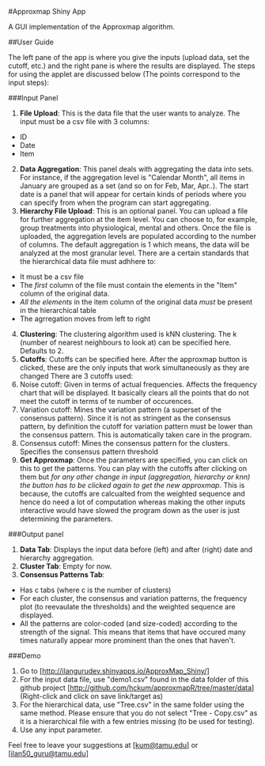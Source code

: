 #Approxmap Shiny App

A GUI implementation of the Approxmap algorithm.

##User Guide

The left pane of the app is where you give the inputs (upload data, set the cutoff, etc.) and the right pane is where the results are displayed.
The steps for using the applet are discussed below (The points correspond to the input steps):

###Input Panel

1. **File Upload**: This is the data file that the user wants to analyze. The input must be a csv file with 3 columns: 
  - ID 
  - Date 
  - Item
2. **Data Aggregation**: This panel deals with aggregating the data into sets. For instance, if the aggregation level is "Calendar Month", all items in January are grouped as a set (and so on for Feb, Mar, Apr..). The start date is a panel that will appear for certain kinds of periods where you can specify from when the program can start aggregating.
3. **Hierarchy File Upload**: This is an optional panel. You can upload a file for further aggregation at the item level. You can choose to, for example, group treatments into physiological, mental and others. Once the file is uploaded, the aggregation levels are populated according to the number of columns. The default aggregation is 1 which means, the data will be analyzed at the most granular level. There are a certain standards that the hierarchical data file must adhhere to:
  - It must be a csv file
  - The *first* column of the file must contain the elements in the "Item" column of the original data.
  - *All the elements* in the item column of the original data *must* be present in the hierarchical table
  - The agrregation moves from left to right
4. **Clustering**: The clustering algorithm used is kNN clustering. The k (number of nearest neighbours to look at) can be specified here. Defaults to 2.
5. **Cutoffs**: Cutoffs can be specified here. After the approxmap button is clicked, these are the only inputs that work simultaneously as they are changed  There are 3 cutoffs used:
  1. Noise cutoff: Given in terms of actual frequencies. Affects the frequency chart that will be displayed. It basically clears all the points that do not meet the cutoff in terms of te number of occurences.
  2. Variation cutoff: Mines the variation pattern (a superset of the consensus pattern). Since it is not as stringent as the consensus pattern, by definition the cutoff for variation pattern must be lower than the consensus pattern. This is automatically taken care in the program.
  3. Consensus cutoff: Mines the consensus pattern for the clusters. Specifies the consensus pattern threshold
6. **Get Approxmap**: Once the parameters are specified, you can click on this to get the patterns. You can play with the cutoffs after clicking on them but *for any other change in input (aggregation, hierarchy or knn) the button has to be clicked again to get the new approxmap*. This is because, the cutoffs are calcualted from the weighted sequence and hence do need a lot of computation whereas making the other inputs interactive would have slowed the program down as the user is just determining the parameters. 

###Output panel

1. **Data Tab**: Displays the input data before (left) and after (right) date and hierarchy aggregation. 
2. **Cluster Tab**: Empty for now.
3. **Consensus Patterns Tab**: 
  - Has c tabs (where c is the number of clusters)
  - For each cluster, the consensus and variation patterns, the frequency plot (to reevaulate the thresholds) and the weighted sequence are displayed.
  - All the patterns are color-coded (and size-coded) according to the strength of the signal. This means that items that have occured many times naturally appear more prominent than the ones that haven't.
  
###Demo
1. Go to [http://ilangurudev.shinyapps.io/ApproxMap_Shiny/]
2. For the input data file, use "demo1.csv" found in the data folder of this github project [http://github.com/hckum/approxmapR/tree/master/data] (Right-click and click on save link/target as)
3. For the hierarchical data, use "Tree.csv" in the same folder using the same method. Please ensure that you do not select "Tree - Copy.csv" as it is a hierarchical file with a few entries missing (to be used for testing).
4. Use any input parameter.
 
Feel free to leave your suggestions at [kum@tamu.edu] or [ilan50_guru@tamu.edu]
